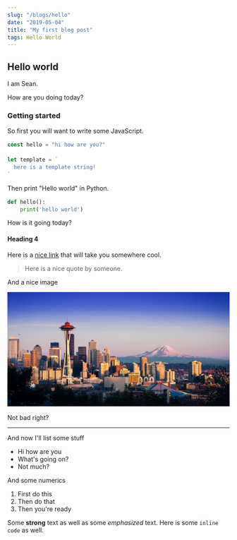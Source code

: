 ```yaml
---
slug: "/blogs/hello"
date: "2019-05-04"
title: "My first blog post"
tags: Hello World
---
```


## Hello world

I am Sean.

How are you doing today?

### Getting started

So first you will want to write some JavaScript.

```javascript
const hello = "hi how are you?"

let template = `
  here is a template string!
`
```

Then print "Hello world" in Python.

```python
def hello():
    print('hello world')
```

How is it going today?

#### Heading 4

Here is a [nice link](#) that will take you somewhere cool.

> Here is a nice quote by someone.

And a nice image

![here it is](../images/seattle.jpg)

Not bad right?

---

And now I'll list some stuff

- Hi how are you
- What's going on?
- Not much?

And some numerics

1. First do this
2. Then do that
3. Then you're ready

Some **strong** text as well as some _emphasized_ text.
Here is some `inline code` as well.

